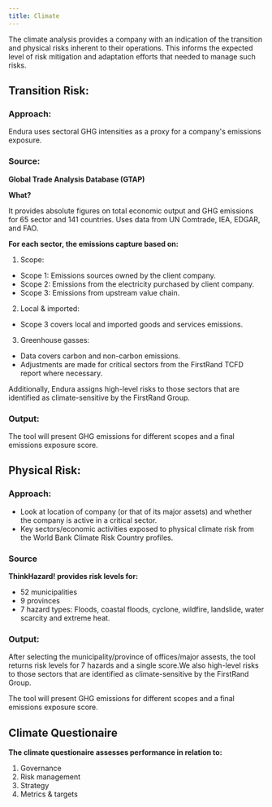 ```yaml
---
title: Climate
---
```


The climate analysis provides a company with an indication of the transition and physical risks inherent to their operations. This informs the expected level of risk mitigation and adaptation efforts that needed to manage such risks.

## Transition Risk:

### Approach:

Endura uses sectoral GHG intensities as a proxy for a company's emissions exposure.

### Source:

**Global Trade Analysis Database (GTAP)**

**What?** 

It provides absolute figures on total economic output and GHG emissions for 65 sector and 141 countries. Uses data from UN Comtrade, IEA, EDGAR, and FAO.

**For each sector, the emissions capture based on:**

1. Scope:

- Scope 1: Emissions sources owned by the client company.
- Scope 2: Emissions from the electricity purchased by client company.
- Scope 3: Emissions from upstream value chain.

2. Local & imported:

- Scope 3 covers local and imported goods and services emissions.

3. Greenhouse gasses:

- Data covers carbon and non-carbon emissions.
- Adjustments are made for critical sectors from the FirstRand TCFD report where necessary.

Additionally, Endura assigns high-level risks to those sectors that are identified as climate-sensitive by the FirstRand Group.

### Output:

The tool will present GHG emissions for different scopes and a final emissions exposure score.

## Physical Risk:

### Approach:

- Look at location of company (or that of its major assets) and whether the company is active in a critical sector.
- Key sectors/economic activities exposed to physical climate risk from the World Bank Climate Risk Country profiles.

### Source

**ThinkHazard! provides risk levels for:**

- 52 municipalities
- 9 provinces
- 7 hazard types: Floods, coastal floods, cyclone, wildfire, landslide, water scarcity and extreme heat.

### Output:

After selecting the municipality/province of offices/major assests, the tool returns risk levels for 7 hazards and a single score.We also high-level risks to those sectors that are identified as climate-sensitive by the FirstRand Group.

The tool will present GHG emissions for different scopes and a final emissions exposure score.

## Climate Questionaire

**The climate questionaire assesses performance in relation to:**

1. Governance
2. Risk management
3. Strategy
4. Metrics & targets

